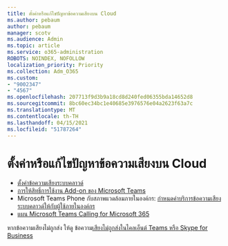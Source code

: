 ```yaml
---
title: ตั้งค่าหรือแก้ไขปัญหาข้อความเสียงบน Cloud
ms.author: pebaum
author: pebaum
manager: scotv
ms.audience: Admin
ms.topic: article
ms.service: o365-administration
ROBOTS: NOINDEX, NOFOLLOW
localization_priority: Priority
ms.collection: Adm_O365
ms.custom:
- "9002347"
- "4567"
ms.openlocfilehash: 207713f9d3b9a18cd8d240fed06355bda14652d8
ms.sourcegitcommit: 8bc60ec34bc1e40685e3976576e04a2623f63a7c
ms.translationtype: MT
ms.contentlocale: th-TH
ms.lasthandoff: 04/15/2021
ms.locfileid: "51787264"
---
```

# <a name="set-up-or-troubleshoot-cloud-voicemail"></a>ตั้งค่าหรือแก้ไขปัญหาข้อความเสียงบน Cloud

- [ตั้งค่าข้อความเสียงระบบคลาวด์](https://docs.microsoft.com/microsoftteams/set-up-phone-system-voicemail) 
- [การให้สิทธิ์การใช้งาน Add-on ของ Microsoft Teams](https://docs.microsoft.com/microsoftteams/teams-add-on-licensing/microsoft-teams-add-on-licensing) 
- Microsoft Teams Phone กับสภาพแวดล้อมภายในองค์กร: [กําหนดค่าบริการข้อความเสียงระบบคลาวด์ให้กับผู้ใช้ภายในองค์กร](https://docs.microsoft.com/skypeforbusiness/hybrid/configure-cloud-voicemail) 
- [แผน Microsoft Teams Calling for Microsoft 365](https://docs.microsoft.com//microsoftteams/calling-plans-for-office-365) 

หากข้อความเสียงไม่ถูกส่ง ให้ดู ข้อความ[เสียงไม่ถูกส่งในไคลเอ็นต์ Teams หรือ Skype for Business](https://docs.microsoft.com/SkypeForBusiness/troubleshoot/hybrid-phone-system/voicemails-not-delivered)